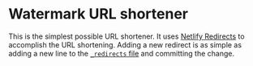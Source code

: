 # Watermark URL shortener

This is the simplest possible URL shortener.  It uses [Netlify Redirects](https://docs.netlify.com/routing/redirects/)
to accomplish the URL shortening.  Adding a new redirect is as simple as adding a new line to the [`_redirects` file](./public/_redirects) and committing the change.
